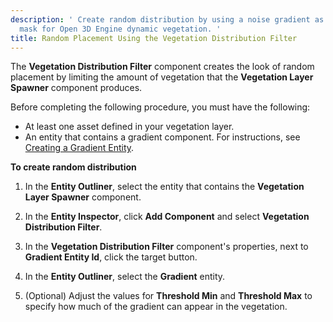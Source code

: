 ```yaml
---
description: ' Create random distribution by using a noise gradient as a placement
  mask for Open 3D Engine dynamic vegetation. '
title: Random Placement Using the Vegetation Distribution Filter
---
```


The **Vegetation Distribution Filter** component creates the look of random placement by limiting the amount of vegetation that the **Vegetation Layer Spawner** component produces.

Before completing the following procedure, you must have the following:
+ At least one asset defined in your vegetation layer.
+ An entity that contains a gradient component. For instructions, see [Creating a Gradient Entity](/docs/userguide/vegetation/random-distribution-selection#create-gradient-entity).

**To create random distribution**

1. In the **Entity Outliner**, select the entity that contains the **Vegetation Layer Spawner** component.

1. In the **Entity Inspector**, click **Add Component** and select **Vegetation Distribution Filter**.

1. In the **Vegetation Distribution Filter** component's properties, next to **Gradient Entity Id**, click the target button.

1. In the **Entity Outliner**, select the **Gradient** entity.

1. (Optional) Adjust the values for **Threshold Min** and **Threshold Max** to specify how much of the gradient can appear in the vegetation.
